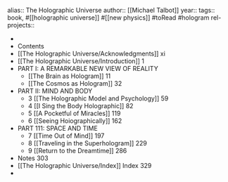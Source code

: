 alias:: The Holographic Universe
author:: [[Michael Talbot]]
year::
tags:: book, #[[holographic universe]] #[[new physics]] #toRead #hologram
rel-projects::

-
- Contents
- [[The Holographic Universe/Acknowledgments]] xi
- [[The Holographic Universe/Introduction]] 1
- PART I: A REMARKABLE NEW VIEW OF REALITY
	- [[The Brain as Hologram]] 11
	- [[The Cosmos as Hologram]] 32
- PART II: MIND AND BODY
	- 3 [[The Holographic Model and Psychology]] 59
	- 4 [[I Sing the Body Holographic]] 82
	- 5 [[A Pocketful of Miracles]] 119
	- 6 [[Seeing Hoiographically]] 162
- PART 111: SPACE AND TIME
	- 7 [[Time Out of Mind]] 197
	- 8 [[Traveling in the Superhologram]] 229
	- 9 [[Return to the Dreamtime]] 286
- Notes 303
- [[The Holographic Universe/Index]] Index 329
-
